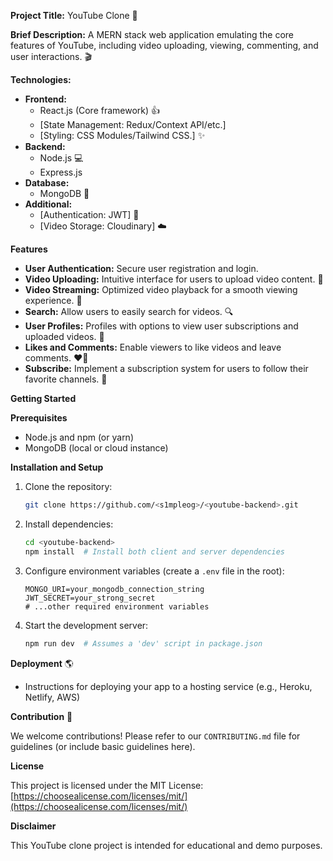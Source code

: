 **Project Title:** YouTube Clone 🚀

**Brief Description:** A MERN stack web application emulating the core features of YouTube, including video uploading, viewing, commenting, and user interactions. 🎬

**Technologies:**

- **Frontend:**
  - React.js (Core framework) 👍
  - [State Management: Redux/Context API/etc.]
  - [Styling: CSS Modules/Tailwind CSS.] ✨
- **Backend:**
  - Node.js 💻
  - Express.js
- **Database:**
  - MongoDB 💾
- **Additional:**
  - [Authentication: JWT] 🔐
  - [Video Storage: Cloudinary] ☁️

**Features**

- **User Authentication:** Secure user registration and login.
- **Video Uploading:** Intuitive interface for users to upload video content. 🎥
- **Video Streaming:** Optimized video playback for a smooth viewing experience. 🍿
- **Search:** Allow users to easily search for videos. 🔍
- **User Profiles:** Profiles with options to view user subscriptions and uploaded videos. 👤
- **Likes and Comments:** Enable viewers to like videos and leave comments. ❤️💬
- **Subscribe:** Implement a subscription system for users to follow their favorite channels. 🌟

**Getting Started**

**Prerequisites**

- Node.js and npm (or yarn)
- MongoDB (local or cloud instance)

**Installation and Setup**

1. Clone the repository:

   ```bash
   git clone https://github.com/<s1mpleog>/<youtube-backend>.git
   ```

2. Install dependencies:

   ```bash
   cd <youtube-backend>
   npm install  # Install both client and server dependencies
   ```

3. Configure environment variables (create a `.env` file in the root):

   ```
   MONGO_URI=your_mongodb_connection_string
   JWT_SECRET=your_strong_secret
   # ...other required environment variables
   ```

4. Start the development server:

   ```bash
   npm run dev  # Assumes a 'dev' script in package.json
   ```

**Deployment** 🌎

- Instructions for deploying your app to a hosting service (e.g., Heroku, Netlify, AWS)

**Contribution** 🤝

We welcome contributions! Please refer to our `CONTRIBUTING.md` file for guidelines (or include basic guidelines here).

**License**

This project is licensed under the MIT License: [https://choosealicense.com/licenses/mit/](https://choosealicense.com/licenses/mit/)

**Disclaimer**

This YouTube clone project is intended for educational and demo purposes.
